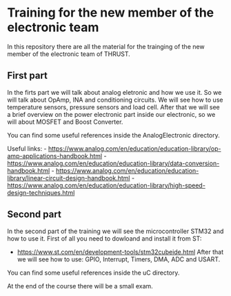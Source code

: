 # Training for the new member of the electronic team

In this repository there are all the material for the trainging of the new member of the electronic team of THRUST.

## First part
In the firts part we will talk about analog eletronic and how we use it. So we will talk about OpAmp, INA and conditioning circuits. We will see how to use temperature sensors, pressure sensors and load cell.
After that we will see a brief overview on the power electronic part inside our electronic, so we will about MOSFET and Boost Converter.

You can find some useful references inside the AnalogElectronic directory.

Useful links:
	- https://www.analog.com/en/education/education-library/op-amp-applications-handbook.html
	- https://www.analog.com/en/education/education-library/data-conversion-handbook.html
	- https://www.analog.com/en/education/education-library/linear-circuit-design-handbook.html
	- https://www.analog.com/en/education/education-library/high-speed-design-techniques.html

## Second part
In the second part of the training we will see the microcontroller STM32 and how to use it.
First of all you need to dowloand and install it from ST:
 - https://www.st.com/en/development-tools/stm32cubeide.html
After that we will see how to use: GPIO, Interrupt, Timers, DMA, ADC and USART.

You can find some useful references inside the uC directory.

At the end of the course there will be a small exam.
